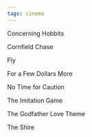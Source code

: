 ```yaml
---
tags: cinema
---
```


Concerning Hobbits 

Cornfield Chase 

Fly 

For a Few Dollars More 

No Time for Caution 

The Imitation Game 

The Godfather Love Theme 

The Shire 


